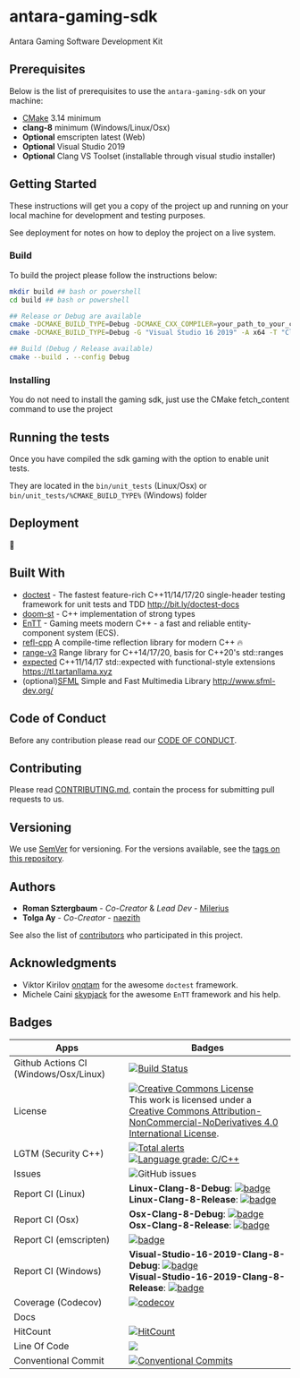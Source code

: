 # antara-gaming-sdk
Antara Gaming Software Development Kit

## Prerequisites

Below is the list of prerequisites to use the `antara-gaming-sdk` on your machine:

-   [CMake](https://cmake.org/download/) 3.14 minimum
-   **clang-8** minimum (Windows/Linux/Osx) 
-   **Optional** emscripten latest (Web)
-   **Optional** Visual Studio 2019
-   **Optional** Clang VS Toolset (installable through visual studio installer)

## Getting Started

These instructions will get you a copy of the project up and running on your local machine for development and testing purposes. 

See deployment for notes on how to deploy the project on a live system.

### Build

To build the project please follow the instructions below:

```bash
mkdir build ## bash or powershell
cd build ## bash or powershell

## Release or Debug are available
cmake -DCMAKE_BUILD_TYPE=Debug -DCMAKE_CXX_COMPILER=your_path_to_your_clang++ ../ #Linux / Osx 
cmake -DCMAKE_BUILD_TYPE=Debug -G "Visual Studio 16 2019" -A x64 -T "ClangCl" -DCMAKE_CXX_COMPILER="C:/Program Files/LLVM/bin/clang-cl.exe" ../ #Windows

## Build (Debug / Release available)
cmake --build . --config Debug
```

### Installing

You do not need to install the gaming sdk, just use the CMake fetch_content command to use the project

## Running the tests

Once you have compiled the sdk gaming with the option to enable unit tests.

They are located in the `bin/unit_tests` (Linux/Osx) or `bin/unit_tests/%CMAKE_BUILD_TYPE%` (Windows) folder

## Deployment

:construction:

## Built With

-   [doctest](https://github.com/onqtam/doctest) - The fastest feature-rich C++11/14/17/20 single-header testing framework for unit tests and TDD http://bit.ly/doctest-docs
-   [doom-st](https://github.com/doom/strong_type) - C++ implementation of strong types
-   [EnTT](https://github.com/skypjack/entt) - Gaming meets modern C++ - a fast and reliable entity-component system (ECS).
-   [refl-cpp](https://github.com/veselink1/refl-cpp) A compile-time reflection library for modern C++ 🔥
-   [range-v3](https://github.com/ericniebler/range-v3) Range library for C++14/17/20, basis for C++20's std::ranges
-   [expected](https://github.com/TartanLlama/expected) C++11/14/17 std::expected with functional-style extensions https://tl.tartanllama.xyz
-   (optional)[SFML](https://github.com/SFML/SFML) Simple and Fast Multimedia Library http://www.sfml-dev.org/

## Code of Conduct

Before any contribution please read our [CODE OF CONDUCT](./CODE-OF-CONDUCT.md).

## Contributing

Please read [CONTRIBUTING.md](./CONTRIBUTING.md), contain the process for submitting pull requests to us.

## Versioning

We use [SemVer](http://semver.org/) for versioning. For the versions available, see the [tags on this repository](https://github.com/KomodoPlatform/antara-gaming-sdk/tags).

## Authors

-   **Roman Sztergbaum** - _Co-Creator_ & _Lead Dev_ - [Milerius](https://github.com/Milerius)
-   **Tolga Ay** - _Co-Creator_ - [naezith](https://github.com/Naezith)

See also the list of [contributors](./CONTRIBUTORS.md) who participated in this project.

## Acknowledgments

-  Viktor Kirilov [onqtam](https://github.com/onqtam) for the awesome `doctest` framework.
-  Michele Caini  [skypjack](https://github.com/skypjack) for the awesome `EnTT` framework and his help.

## Badges

| Apps                             | Badges                                                                                                                                                                                                                                                                                                                                                                                                                                                                                                                                                                                                                                                 |
|----------------------------------|--------------------------------------------------------------------------------------------------------------------------------------------------------------------------------------------------------------------------------------------------------------------------------------------------------------------------------------------------------------------------------------------------------------------------------------------------------------------------------------------------------------------------------------------------------------------------------------------------------------------------------------------------------|
| Github Actions CI (Windows/Osx/Linux)            | [![Build Status](https://github.com/KomodoPlatform/antara-gaming-sdk/workflows/CI/badge.svg)](https://github.com/KomodoPlatform/antara-gaming-sdk/actions) |
| License                          |  <a rel="license" href="http://creativecommons.org/licenses/by-nc-nd/4.0/"><img alt="Creative Commons License" style="border-width:0" src="https://i.creativecommons.org/l/by-nc-nd/4.0/88x31.png" /></a><br />This work is licensed under a <a rel="license" href="http://creativecommons.org/licenses/by-nc-nd/4.0/">Creative Commons Attribution-NonCommercial-NoDerivatives 4.0 International License</a>.                                                                                                                                                                                                                                         |
| LGTM (Security C++)              | [![Total alerts](https://img.shields.io/lgtm/alerts/g/KomodoPlatform/antara-gaming-sdk.svg?logo=lgtm&logoWidth=18)](https://lgtm.com/projects/g/KomodoPlatform/antara-gaming-sdk/alerts/) <br> [![Language grade: C/C++](https://img.shields.io/lgtm/grade/cpp/g/KomodoPlatform/antara-gaming-sdk.svg?logo=lgtm&logoWidth=18)](https://lgtm.com/projects/g/KomodoPlatform/antara-gaming-sdk/context:cpp)                                                                                                                                                                                                                                               |
| Issues                           | ![GitHub issues](https://img.shields.io/github/issues/KomodoPlatform/antara-gaming-sdk)                                                                                                                                                                                                                                                                                                                                                                                                                                                                                                                                                                |
| Report CI (Linux)                | **Linux-Clang-8-Debug**: [![badge](https://report.ci/status/KomodoPlatform/antara-gaming-sdk/badge.svg?branch=master&build=%5Btravis-ci%20linux-clang-8-Debug%5D)](https://report.ci/status/KomodoPlatform/antara-gaming-sdk?branch=master&build=%5Btravis-ci%20linux-clang-8-Debug%5D) <br> **Linux-Clang-8-Release**: [![badge](https://report.ci/status/KomodoPlatform/antara-gaming-sdk/badge.svg?branch=master&build=%5Btravis-ci%20linux-clang-8-Release%5D)](https://report.ci/status/KomodoPlatform/antara-gaming-sdk?branch=master&build=%5Btravis-ci%20linux-clang-8-Release%5D)                                                             |
| Report CI (Osx)                  | **Osx-Clang-8-Debug**: [![badge](https://report.ci/status/KomodoPlatform/antara-gaming-sdk/badge.svg?branch=master&build=%5Btravis-ci%20osx-clang-8-Debug%5D)](https://report.ci/status/KomodoPlatform/antara-gaming-sdk?branch=master&build=%5Btravis-ci%20osx-clang-8-Debug%5D) <br> **Osx-Clang-8-Release**: [![badge](https://report.ci/status/KomodoPlatform/antara-gaming-sdk/badge.svg?branch=master&build=%5Btravis-ci%20osx-clang-8-Release%5D)](https://report.ci/status/KomodoPlatform/antara-gaming-sdk?branch=master&build=%5Btravis-ci%20osx-clang-8-Release%5D)                                                                         |
| Report CI (emscripten)           | [![badge](https://report.ci/status/KomodoPlatform/antara-gaming-sdk/badge.svg?branch=master&build=%5Btravis-ci%20linux-emcc-%5D)](https://report.ci/status/KomodoPlatform/antara-gaming-sdk?branch=master&build=%5Btravis-ci%20linux-emcc-%5D)                                                                                                                                                                                                                                                                                                                                                                                                         |
| Report CI (Windows)              | **Visual-Studio-16-2019-Clang-8-Debug**: [![badge](https://report.ci/status/KomodoPlatform/antara-gaming-sdk/badge.svg?branch=master&build=%5Bappveyor%20Visual-Studio-16-2019-Debug%5D)](https://report.ci/status/KomodoPlatform/antara-gaming-sdk?branch=master&build=%5Bappveyor%20Visual-Studio-16-2019-Debug%5D) <br> **Visual-Studio-16-2019-Clang-8-Release**: [![badge](https://report.ci/status/KomodoPlatform/antara-gaming-sdk/badge.svg?branch=master&build=%5Bappveyor%20Visual-Studio-16-2019-Release%5D)](https://report.ci/status/KomodoPlatform/antara-gaming-sdk?branch=master&build=%5Bappveyor%20Visual-Studio-16-2019-Release%5D) |
| Coverage (Codecov)               | [![codecov](https://codecov.io/gh/KomodoPlatform/antara-gaming-sdk/branch/master/graph/badge.svg)](https://codecov.io/gh/KomodoPlatform/antara-gaming-sdk)                                                                                                                                                                                                                                                                                                                                                                                                                                                                                             |
| Docs                             |                                                                                                                                                                                                                                                                                                                                                                                                                                                                                                                                                                                                                                                        |
| HitCount                         | [![HitCount](http://hits.dwyl.io/KomodoPlatform/antara-gaming-sdk.svg)](http://hits.dwyl.io/KomodoPlatform/antara-gaming-sdk)                                                                                                                                                                                                                                                                                                                                                                                                                                                                                                                          |
| Line Of Code                     | [![](https://tokei.rs/b1/github/KomodoPlatform/antara-gaming-sdk)](https://github.com/KomodoPlatform/antara-gaming-sdk)                                                                                                                                                                                                                                                                                                                                                                                                                                                                                                                                |
| Conventional Commit              | [![Conventional Commits](https://img.shields.io/badge/Conventional%20Commits-1.0.0-yellow.svg)](https://conventionalcommits.org)                                                                                                                                                                                                                                                                                                                                                                                                                                                                                                                       |
